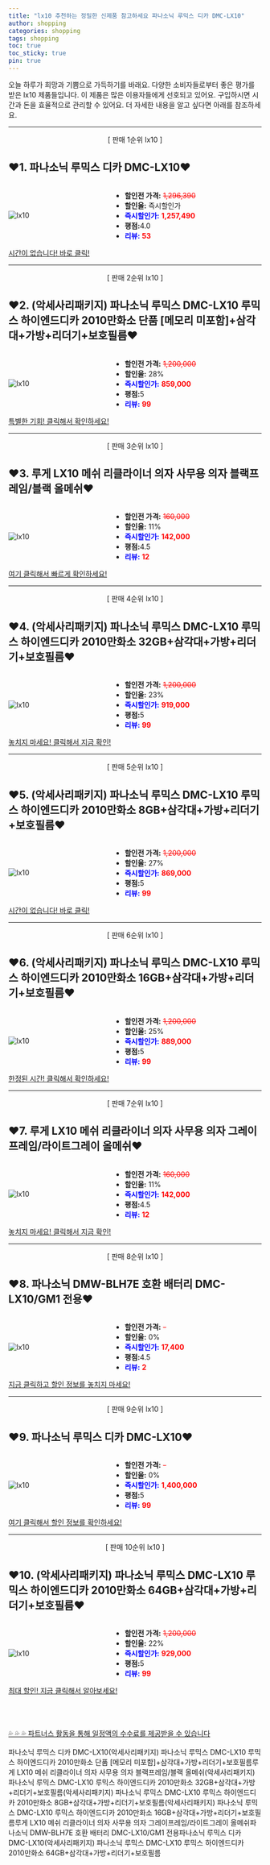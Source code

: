 ```yaml
---
title: "lx10 추천하는 정밀한 신제품 참고하세요 파나소닉 루믹스 디카 DMC-LX10"
author: shopping
categories: shopping
tags: shopping
toc: true
toc_sticky: true
pin: true
---
```

오늘 하루가 희망과 기쁨으로 가득하기를 바래요. 다양한 소비자들로부터 좋은 평가를 받은 lx10 제품들입니다. 이 제품은 많은 이용자들에게 선호되고 있어요. 구입하시면 시간과 돈을 효율적으로 관리할 수 있어요. 더 자세한 내용을 알고 싶다면 아래를 참조하세요.

---
<p class="toplist" style="margin: 0 auto; display: block; width: fit-content;">[ 판매 1순위 lx10 ]</p>

<h2><strong>❤️1. 파나소닉 루믹스 디카 DMC-LX10❤️</strong></h2>

<div style="display: flex; align-items: center;">
    <div style="flex: 0.4;">
        <img src="https://thumbnail6.coupangcdn.com/thumbnails/remote/230x230ex/image/vendor_inventory/ec3d/01ed752b35f7b9e704935e0d61da7e9fd5b58d6334e49973407b38ae2da6.jpeg" alt="lx10" style="max-width: 100%;">
    </div>
    <div style="flex: 0.6; margin-left: 10px;">
        <ul>
            <li><strong>할인전 가격:</strong> <del style="color: red;">1,296,390</del></li>
            <li><strong>할인율:</strong> 즉시할인가</li>
            <li><span style='color:blue'><strong>즉시할인가:</strong></span> <span style='color:red'><strong>1,257,490</strong></span></li>
            <li><strong>평점:</strong>4.0</li>
            <li><span style='color:blue'><strong>리뷰:</strong></span> <span style='color:red'><strong>53</strong></span></li>
        </ul>
    </div>
</div>
<div class="center">
    <a href="https://William4Davisa.github.io?lptag=AF9450613&subid=githubio&pageKey=47393673&traceid=V0-153&itemId=167684021&vendorItemId=78670103661" class="myButton">
        시간이 없습니다! 바로 클릭!
    </a>
</div>


---
<p class="toplist" style="margin: 0 auto; display: block; width: fit-content;">[ 판매 2순위 lx10 ]</p>

<h2><strong>❤️2. (악세사리패키지) 파나소닉 루믹스 DMC-LX10 루믹스 하이엔드디카 2010만화소 단품 [메모리 미포함]+삼각대+가방+리더기+보호필름❤️</strong></h2>

<div style="display: flex; align-items: center;">
    <div style="flex: 0.4;">
        <img src="https://thumbnail8.coupangcdn.com/thumbnails/remote/230x230ex/image/vendor_inventory/e600/f6a2d9ad72aa284602cd681fb9a1afe341c689af5b37233944f45318acfb.png" alt="lx10" style="max-width: 100%;">
    </div>
    <div style="flex: 0.6; margin-left: 10px;">
        <ul>
            <li><strong>할인전 가격:</strong> <del style="color: red;">1,200,000</del></li>
            <li><strong>할인율:</strong> 28%</li>
            <li><span style='color:blue'><strong>즉시할인가:</strong></span> <span style='color:red'><strong>859,000</strong></span></li>
            <li><strong>평점:</strong>5</li>
            <li><span style='color:blue'><strong>리뷰:</strong></span> <span style='color:red'><strong>99</strong></span></li>
        </ul>
    </div>
</div>
<div class="center">
    <a href="https://William4Davisa.github.io?lptag=AF9450613&subid=githubio&pageKey=8214604731&traceid=V0-153&itemId=23591045372&vendorItemId=90616920088" class="myButton">
        특별한 기회! 클릭해서 확인하세요!
    </a>
</div>


---
<p class="toplist" style="margin: 0 auto; display: block; width: fit-content;">[ 판매 3순위 lx10 ]</p>

<h2><strong>❤️3. 루게 LX10 메쉬 리클라이너 의자 사무용 의자 블랙프레임/블랙 올메쉬❤️</strong></h2>

<div style="display: flex; align-items: center;">
    <div style="flex: 0.4;">
        <img src="https://thumbnail10.coupangcdn.com/thumbnails/remote/230x230ex/image/vendor_inventory/c92d/f22567b679c0111721d3ba6a28b66e44a002d5933d2241c4676f6786cf72.jpg" alt="lx10" style="max-width: 100%;">
    </div>
    <div style="flex: 0.6; margin-left: 10px;">
        <ul>
            <li><strong>할인전 가격:</strong> <del style="color: red;">160,000</del></li>
            <li><strong>할인율:</strong> 11%</li>
            <li><span style='color:blue'><strong>즉시할인가:</strong></span> <span style='color:red'><strong>142,000</strong></span></li>
            <li><strong>평점:</strong>4.5</li>
            <li><span style='color:blue'><strong>리뷰:</strong></span> <span style='color:red'><strong>12</strong></span></li>
        </ul>
    </div>
</div>
<div class="center">
    <a href="https://William4Davisa.github.io?lptag=AF9450613&subid=githubio&pageKey=7721032135&traceid=V0-153&itemId=20721933622&vendorItemId=90053257741" class="myButton">
        여기 클릭해서 빠르게 확인하세요!
    </a>
</div>


---
<p class="toplist" style="margin: 0 auto; display: block; width: fit-content;">[ 판매 4순위 lx10 ]</p>

<h2><strong>❤️4. (악세사리패키지) 파나소닉 루믹스 DMC-LX10 루믹스 하이엔드디카 2010만화소 32GB+삼각대+가방+리더기+보호필름❤️</strong></h2>

<div style="display: flex; align-items: center;">
    <div style="flex: 0.4;">
        <img src="https://thumbnail8.coupangcdn.com/thumbnails/remote/230x230ex/image/vendor_inventory/e600/f6a2d9ad72aa284602cd681fb9a1afe341c689af5b37233944f45318acfb.png" alt="lx10" style="max-width: 100%;">
    </div>
    <div style="flex: 0.6; margin-left: 10px;">
        <ul>
            <li><strong>할인전 가격:</strong> <del style="color: red;">1,200,000</del></li>
            <li><strong>할인율:</strong> 23%</li>
            <li><span style='color:blue'><strong>즉시할인가:</strong></span> <span style='color:red'><strong>919,000</strong></span></li>
            <li><strong>평점:</strong>5</li>
            <li><span style='color:blue'><strong>리뷰:</strong></span> <span style='color:red'><strong>99</strong></span></li>
        </ul>
    </div>
</div>
<div class="center">
    <a href="https://William4Davisa.github.io?lptag=AF9450613&subid=githubio&pageKey=8214604731&traceid=V0-153&itemId=23591045387&vendorItemId=90616920121" class="myButton">
        놓치지 마세요! 클릭해서 지금 확인!
    </a>
</div>


---
<p class="toplist" style="margin: 0 auto; display: block; width: fit-content;">[ 판매 5순위 lx10 ]</p>

<h2><strong>❤️5. (악세사리패키지) 파나소닉 루믹스 DMC-LX10 루믹스 하이엔드디카 2010만화소 8GB+삼각대+가방+리더기+보호필름❤️</strong></h2>

<div style="display: flex; align-items: center;">
    <div style="flex: 0.4;">
        <img src="https://thumbnail8.coupangcdn.com/thumbnails/remote/230x230ex/image/vendor_inventory/e600/f6a2d9ad72aa284602cd681fb9a1afe341c689af5b37233944f45318acfb.png" alt="lx10" style="max-width: 100%;">
    </div>
    <div style="flex: 0.6; margin-left: 10px;">
        <ul>
            <li><strong>할인전 가격:</strong> <del style="color: red;">1,200,000</del></li>
            <li><strong>할인율:</strong> 27%</li>
            <li><span style='color:blue'><strong>즉시할인가:</strong></span> <span style='color:red'><strong>869,000</strong></span></li>
            <li><strong>평점:</strong>5</li>
            <li><span style='color:blue'><strong>리뷰:</strong></span> <span style='color:red'><strong>99</strong></span></li>
        </ul>
    </div>
</div>
<div class="center">
    <a href="https://William4Davisa.github.io?lptag=AF9450613&subid=githubio&pageKey=8214604731&traceid=V0-153&itemId=23591045377&vendorItemId=90616920099" class="myButton">
        시간이 없습니다! 바로 클릭!
    </a>
</div>


---
<p class="toplist" style="margin: 0 auto; display: block; width: fit-content;">[ 판매 6순위 lx10 ]</p>

<h2><strong>❤️6. (악세사리패키지) 파나소닉 루믹스 DMC-LX10 루믹스 하이엔드디카 2010만화소 16GB+삼각대+가방+리더기+보호필름❤️</strong></h2>

<div style="display: flex; align-items: center;">
    <div style="flex: 0.4;">
        <img src="https://thumbnail8.coupangcdn.com/thumbnails/remote/230x230ex/image/vendor_inventory/e600/f6a2d9ad72aa284602cd681fb9a1afe341c689af5b37233944f45318acfb.png" alt="lx10" style="max-width: 100%;">
    </div>
    <div style="flex: 0.6; margin-left: 10px;">
        <ul>
            <li><strong>할인전 가격:</strong> <del style="color: red;">1,200,000</del></li>
            <li><strong>할인율:</strong> 25%</li>
            <li><span style='color:blue'><strong>즉시할인가:</strong></span> <span style='color:red'><strong>889,000</strong></span></li>
            <li><strong>평점:</strong>5</li>
            <li><span style='color:blue'><strong>리뷰:</strong></span> <span style='color:red'><strong>99</strong></span></li>
        </ul>
    </div>
</div>
<div class="center">
    <a href="https://William4Davisa.github.io?lptag=AF9450613&subid=githubio&pageKey=8214604731&traceid=V0-153&itemId=23591045382&vendorItemId=90616920109" class="myButton">
        한정된 시간! 클릭해서 확인하세요!
    </a>
</div>


---
<p class="toplist" style="margin: 0 auto; display: block; width: fit-content;">[ 판매 7순위 lx10 ]</p>

<h2><strong>❤️7. 루게 LX10 메쉬 리클라이너 의자 사무용 의자 그레이프레임/라이트그레이 올메쉬❤️</strong></h2>

<div style="display: flex; align-items: center;">
    <div style="flex: 0.4;">
        <img src="https://thumbnail10.coupangcdn.com/thumbnails/remote/230x230ex/image/vendor_inventory/c92d/f22567b679c0111721d3ba6a28b66e44a002d5933d2241c4676f6786cf72.jpg" alt="lx10" style="max-width: 100%;">
    </div>
    <div style="flex: 0.6; margin-left: 10px;">
        <ul>
            <li><strong>할인전 가격:</strong> <del style="color: red;">160,000</del></li>
            <li><strong>할인율:</strong> 11%</li>
            <li><span style='color:blue'><strong>즉시할인가:</strong></span> <span style='color:red'><strong>142,000</strong></span></li>
            <li><strong>평점:</strong>4.5</li>
            <li><span style='color:blue'><strong>리뷰:</strong></span> <span style='color:red'><strong>12</strong></span></li>
        </ul>
    </div>
</div>
<div class="center">
    <a href="https://William4Davisa.github.io?lptag=AF9450613&subid=githubio&pageKey=7721032135&traceid=V0-153&itemId=20721933621&vendorItemId=90053257752" class="myButton">
        놓치지 마세요! 클릭해서 지금 확인!
    </a>
</div>


---
<p class="toplist" style="margin: 0 auto; display: block; width: fit-content;">[ 판매 8순위 lx10 ]</p>

<h2><strong>❤️8. 파나소닉 DMW-BLH7E 호환 배터리 DMC-LX10/GM1 전용❤️</strong></h2>

<div style="display: flex; align-items: center;">
    <div style="flex: 0.4;">
        <img src="https://thumbnail7.coupangcdn.com/thumbnails/remote/230x230ex/image/vendor_inventory/images/2019/03/22/10/6/668e789d-2689-4ea0-943b-2fcc81793404.jpg" alt="lx10" style="max-width: 100%;">
    </div>
    <div style="flex: 0.6; margin-left: 10px;">
        <ul>
            <li><strong>할인전 가격:</strong> <del style="color: red;">-</del></li>
            <li><strong>할인율:</strong> 0%</li>
            <li><span style='color:blue'><strong>즉시할인가:</strong></span> <span style='color:red'><strong>17,400</strong></span></li>
            <li><strong>평점:</strong>4.5</li>
            <li><span style='color:blue'><strong>리뷰:</strong></span> <span style='color:red'><strong>2</strong></span></li>
        </ul>
    </div>
</div>
<div class="center">
    <a href="https://William4Davisa.github.io?lptag=AF9450613&subid=githubio&pageKey=196176170&traceid=V0-153&itemId=564962175&vendorItemId=4531977616" class="myButton">
        지금 클릭하고 할인 정보를 놓치지 마세요!
    </a>
</div>


---
<p class="toplist" style="margin: 0 auto; display: block; width: fit-content;">[ 판매 9순위 lx10 ]</p>

<h2><strong>❤️9. 파나소닉 루믹스 디카 DMC-LX10❤️</strong></h2>

<div style="display: flex; align-items: center;">
    <div style="flex: 0.4;">
        <img src="https://thumbnail10.coupangcdn.com/thumbnails/remote/230x230ex/image/vendor_inventory/ec3d/01ed752b35f7b9e704935e0d61da7e9fd5b58d6334e49973407b38ae2da6.jpg" alt="lx10" style="max-width: 100%;">
    </div>
    <div style="flex: 0.6; margin-left: 10px;">
        <ul>
            <li><strong>할인전 가격:</strong> <del style="color: red;">-</del></li>
            <li><strong>할인율:</strong> 0%</li>
            <li><span style='color:blue'><strong>즉시할인가:</strong></span> <span style='color:red'><strong>1,400,000</strong></span></li>
            <li><strong>평점:</strong>5</li>
            <li><span style='color:blue'><strong>리뷰:</strong></span> <span style='color:red'><strong>99</strong></span></li>
        </ul>
    </div>
</div>
<div class="center">
    <a href="https://William4Davisa.github.io?lptag=AF9450613&subid=githubio&pageKey=6987870054&traceid=V0-153&itemId=17092908294&vendorItemId=84266784919" class="myButton">
        여기 클릭해서 할인 정보를 확인하세요!
    </a>
</div>


---
<p class="toplist" style="margin: 0 auto; display: block; width: fit-content;">[ 판매 10순위 lx10 ]</p>

<h2><strong>❤️10. (악세사리패키지) 파나소닉 루믹스 DMC-LX10 루믹스 하이엔드디카 2010만화소 64GB+삼각대+가방+리더기+보호필름❤️</strong></h2>

<div style="display: flex; align-items: center;">
    <div style="flex: 0.4;">
        <img src="https://thumbnail8.coupangcdn.com/thumbnails/remote/230x230ex/image/vendor_inventory/e600/f6a2d9ad72aa284602cd681fb9a1afe341c689af5b37233944f45318acfb.png" alt="lx10" style="max-width: 100%;">
    </div>
    <div style="flex: 0.6; margin-left: 10px;">
        <ul>
            <li><strong>할인전 가격:</strong> <del style="color: red;">1,200,000</del></li>
            <li><strong>할인율:</strong> 22%</li>
            <li><span style='color:blue'><strong>즉시할인가:</strong></span> <span style='color:red'><strong>929,000</strong></span></li>
            <li><strong>평점:</strong>5</li>
            <li><span style='color:blue'><strong>리뷰:</strong></span> <span style='color:red'><strong>99</strong></span></li>
        </ul>
    </div>
</div>
<div class="center">
    <a href="https://William4Davisa.github.io?lptag=AF9450613&subid=githubio&pageKey=8214604731&traceid=V0-153&itemId=23591045367&vendorItemId=90616920075" class="myButton">
        최대 할인! 지금 클릭해서 알아보세요!
    </a>
</div>

<br><br><br>[💦 💦 💦 파트너스 활동을 통해 일정액의 수수료를 제공받을 수 있습니다](https://link.coupang.com/a/bcpT2c)<br><br>파나소닉 루믹스 디카 DMC-LX10(악세사리패키지) 파나소닉 루믹스 DMC-LX10 루믹스 하이엔드디카 2010만화소 단품 [메모리 미포함]+삼각대+가방+리더기+보호필름루게 LX10 메쉬 리클라이너 의자 사무용 의자 블랙프레임/블랙 올메쉬(악세사리패키지) 파나소닉 루믹스 DMC-LX10 루믹스 하이엔드디카 2010만화소 32GB+삼각대+가방+리더기+보호필름(악세사리패키지) 파나소닉 루믹스 DMC-LX10 루믹스 하이엔드디카 2010만화소 8GB+삼각대+가방+리더기+보호필름(악세사리패키지) 파나소닉 루믹스 DMC-LX10 루믹스 하이엔드디카 2010만화소 16GB+삼각대+가방+리더기+보호필름루게 LX10 메쉬 리클라이너 의자 사무용 의자 그레이프레임/라이트그레이 올메쉬파나소닉 DMW-BLH7E 호환 배터리 DMC-LX10/GM1 전용파나소닉 루믹스 디카 DMC-LX10(악세사리패키지) 파나소닉 루믹스 DMC-LX10 루믹스 하이엔드디카 2010만화소 64GB+삼각대+가방+리더기+보호필름